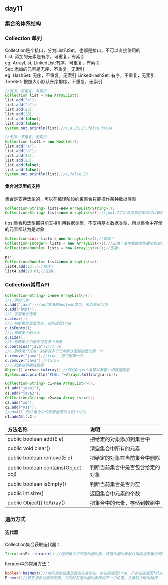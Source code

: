 ## day11
### 集合的体系结构
### Collection 单列
Collection是个接口，分为List和Set，也都是接口，不可以直接使用的  
List: 添加的元素是有序，可重复，有索引  
eg: ArrayList, LinkedList:有序，可重复，有索引  
Set: 添加的元素是无序，不重复，无索引  
eg: HashSet: 无序，不重复，无索引 LinkedHashSet: 有序，不重复，无索引 TreeSet: 按照大小默认升序排序，不重复，无索引  
```java
//有序，可重复，有索引
Collection list = new ArrayList();
list.add("a");
list.add("a");
list.add(23);
list.add(23);
list.add(false);
list.add(false);
System.out.println(list);//a,a,23,23,false,false

//无序，不重复，无索引
Collection list1 = new HashSet();
list.add("a");
list.add("a");
list.add(23);
list.add(23);
list.add(false);
list.add(false);
System.out.println(list);//a,false,23
```
#### 集合对泛型的支持
集合是支持泛型的，可以在编译阶段约束集合只能操作某种数据类型  
```java
Collection<String> lists=new ArrayList<String>();
Collection<String> lists=new ArrayList<>();//jdk1.7之后泛型类型申明可以省略不写
```
tips:集合和泛型都只能支持引用数据类型，不支持基本数据类型，所以集合中存储的元素都认为是对象  
```java
Collection<int> lists = new ArrayList<>();//错误！
Collection<Integer> lists = new ArrayList<>();//正确！基本数据类型要用包装类/引用数据类型
Collection<Double> lists = new ArrayList<>();//正确！

ps:
Collection<Double> list4=new ArrayList<>();
list4.add(23);///错误！
list4.add(23.0);//正确!
```

### Collection常用API
```java
Collection<String> c=new ArrayList<>();
//1.添加元素
c.add("java");//add方法是boolean类型，所以有返回值
c.add("html");
//2.清空集合元素
c.clear();
//3.判断集合是否为空，空则返回true
c.isEmpty();
//4.获取集合的大小
c.size();
//5.判断集合中是否包含某个元素
c.contains("java");//true
//6.删除某个元素：如果有多个元素默认删除前面的第一个
c.remove("java");//true, 但只删第一个
c.romove("Java");//false
//7.把集合转换成数组
Object[] arrs=c.toArray();//转成Object类可以兼容一切数据类型
System.out.println("数组: "+Arrays.toString(arrs));

Collection<String> c1=new ArrayList<>();
c1.add("java1");
c1.add("java2");
Collection<String> c2=new ArrayList<>();
c2.add("zm");
c2.add("yss");
//addAll 把c2集合中的元素全部倒入到c1中去
c1.addAll(c2);
```
方法名称|说明
:-|:-
public boolean add(E e)|把给定的对象添加到集合中
public void clear()|清空集合中所有的元素
public boolean remove(E e)|把给定的对象在当前集合中删除
public boolean contains(Object obj)|判断当前集合中是否包含给定的对象
public boolean isEmpty()|判断当前集合是否为空
public int size()|返回集合中元素的个数
public Object[] toArray()|把集合中的元素，存储到数组中

### 遍历方式
#### 迭代器
Collection集合获取迭代器：  
```java
Iterator<E> iterator() //返回集合中的迭代器对象，该迭代器对象默认指向当前集合的0索引
```
Iterator中的常用方法：  
```java
boolean hasNext()//询问当前位置是否有元素存在，存在则返回true，不存在则返回false
E next()//获取当前位置的元素，并同时将迭代器对象移向下一个位置，注意防止取出越界
